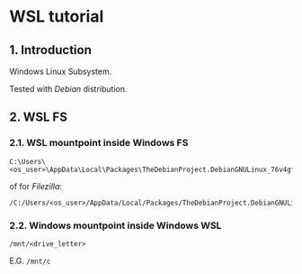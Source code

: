 # WSL tutorial

## 1. Introduction

Windows Linux Subsystem.

Tested with *Debian* distribution.

## 2. WSL FS

### 2.1. WSL mountpoint inside Windows FS
```
C:\Users\<os_user>\AppData\Local\Packages\TheDebianProject.DebianGNULinux_76v4gfsz19hv4\LocalState\rootfs
```
of for *Filezilla*:
```
/C:/Users/<os_user>/AppData/Local/Packages/TheDebianProject.DebianGNULinux_76v4gfsz19hv4/LocalState/rootfs/home/vicente/.ssh
```

### 2.2. Windows mountpoint inside Windows WSL
```
/mnt/<drive_letter>
```
E.G. `/mnt/c`



